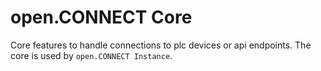 # open.CONNECT Core

Core features to handle connections to plc devices or api endpoints.
The core is used by `open.CONNECT Instance`.
